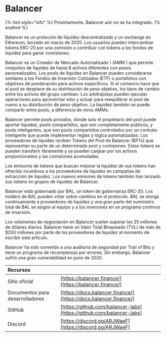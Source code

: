 # Balancer

{% hint style="info" %}
Próximamente. Balancer aún no se ha integrado.
{% endhint %}

Balancer es un protocolo de liquidez descentralizado y un exchange en Ethereum, lanzado en marzo de 2020. Los usuarios pueden intercambiar tokens ERC-20 por una comisión o contribuir con tokens a los fondos de liquidez para ganar comisiones.

Balancer es un Creador de Mercado Automatizado \ (AMM \) que permite conjuntos de liquidez de hasta 8 activos diferentes con pesos personalizados. Los pools de liquidez en Balancer pueden considerarse similares a los Fondos de Inversión Cotizados \(ETF\) o portafolios con objetivos de ponderación para activos específicos. Si el comercio hace que el pool se desplace de su distribución de peso objetivo, los tipos de cambio entre los activos del grupo cambian. Los arbitrajistas pueden ejecutar operaciones para aprovechar esto y actuar para reequilibrar el pool de nuevo a su distribución de peso objetivo. La liquidez también se puede compartir entre pools, a diferencia de otros AMMs.

Balancer permite pools privados, donde solo el propietario del pool puede aportar liquidez, pools compartidos, que son completamente públicos, y pools inteligentes, que son pools compartidos controlados por un contrato inteligente que puede implementar reglas y lógica automatizadas. Los proveedores de liquidez reciben Tokens del Pool de Balancer \(BPTs) que representan su parte de un determinado pool y comisiones. Estos tokens se pueden transferir libremente y se pueden canjear por los activos proporcionados y las comisiones acumuladas.

Los emisores de tokens que buscan mejorar la liquidez de sus tokens han ofrecido incentivos a los proveedores de liquidez en campañas de extracción de liquidez. Los nuevos emisores de tokens también han lanzado sus tokens en grupos de liquidez de Balancer.

Balancer está gobernado por BAL, un token de gobernanza ERC-20. Los holders de BAL pueden votar sobre cambios en el protocolo. BAL se otorga continuamente a proveedores de liquidez y una gran parte del suministro total de BAL se asignó al equipo y a los inversores en un programa continuo de inversión.

Los volúmenes de negociación en Balancer suelen superar los 25 millones de dólares diarios. Balancer tiene un Valor Total Bloqueado \(TVL\) de más de $250 millones por parte de los proveedores de liquidez al momento de escribir este artículo.

Balancer ha sido sometido a una auditoria de seguridad por Trail of Bits y tiene un programa de recompensas por errores. Sin embargo, Balancer sufrió una gran vulnerabilidad en junio de 2020.

| Recursos                        |                                                                      |
|:------------------------------- |:-------------------------------------------------------------------- |
| Sitio oficial                   | [https://balancer.finance/](https://balancer.finance/)               |
| Documentos para desarrolladores | [https://docs.balancer.finance/](https://docs.balancer.finance/)     |
| GitHub                          | [https://github.com/balancer-labs](https://github.com/balancer-labs) |
| Discord                         | [https://discord.gg/ARJWaeF](https://discord.gg/ARJWaeF)             |

